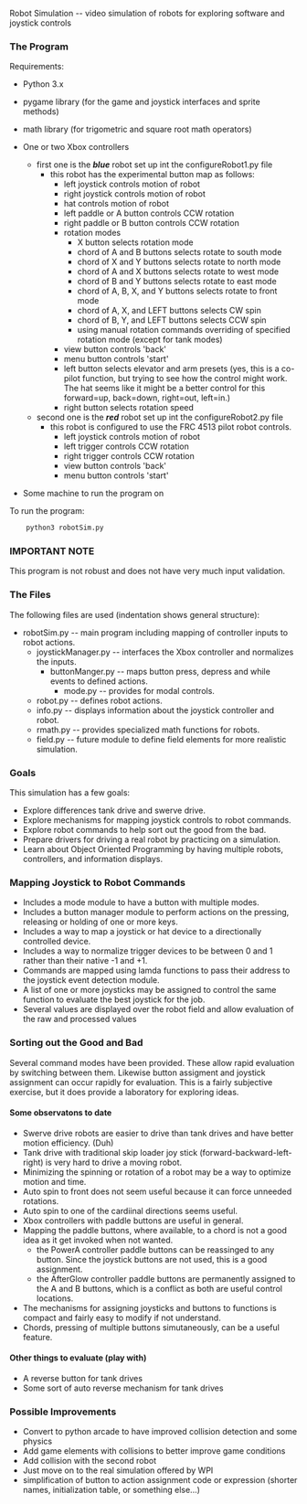 Robot Simulation -- video simulation of robots for exploring software and joystick controls

### The Program
Requirements:
- Python 3.x
- pygame library (for the game and joystick interfaces and sprite methods)
- math library (for trigometric and square root math operators)
- One or two Xbox controllers
  - first one is the ***blue*** robot set up int the configureRobot1.py file
    - this robot has the experimental button map as follows:
        - left joystick controls motion of robot
        - right joystick controls motion of robot
        - hat controls motion of robot
        - left paddle or A button controls CCW rotation
        - right paddle or B button controls CCW rotation
        - rotation modes
          - X button selects rotation mode
          - chord of A and B buttons selects rotate to south mode
          - chord of X and Y buttons selects rotate to north mode
          - chord of A and X buttons selects rotate to west mode
          - chord of B and Y buttons selects rotate to east mode
          - chord of A, B, X, and Y buttons selects rotate to front mode
          - chord of A, X, and LEFT buttons selects CW spin
          - chord of B, Y, and LEFT buttons selects CCW spin
          - using manual rotation commands overriding of specified rotation mode (except for tank modes)
        - view button controls 'back'
        - menu button controls 'start'
        - left button selects elevator and arm presets (yes, this is a co-pilot function, but trying to see how the control might work. The hat seems like it might be a better control for this forward=up, back=down, right=out, left=in.)
        - right button selects rotation speed
  - second one is the ***red*** robot set up int the configureRobot2.py file
    - this robot is configured to use the FRC 4513 pilot robot controls.
        - left joystick controls motion of robot
        - left trigger controls CCW rotation
        - right trigger controls CCW rotation
        - view button controls 'back'
        - menu button controls 'start'

- Some machine to run the program on

To run the program:
``` bash
    python3 robotSim.py
```
### IMPORTANT NOTE

This program is not robust and does not have very much input validation.

### The Files

The following files are used (indentation shows general structure):

- robotSim.py -- main program including mapping of controller inputs to robot actions.
  - joystickManager.py -- interfaces the Xbox controller and normalizes the inputs.
    - buttonManger.py -- maps button press, depress and while events to defined actions.
        - mode.py -- provides for modal controls.
  - robot.py -- defines robot actions.
  - info.py -- displays information about the joystick controller and robot.
  - rmath.py -- provides specialized math functions for robots.
  - field.py -- future module to define field elements for more realistic simulation.

### Goals
This simulation has a few goals:
- Explore differences  tank drive and swerve drive.
- Explore mechanisms for mapping joystick controls to robot commands.
- Explore robot commands to help sort out the good from the bad.
- Prepare drivers for driving a real robot by practicing on a simulation.
- Learn about Object Oriented Programming by having multiple robots, controllers, and information displays.

### Mapping Joystick to Robot Commands
- Includes a mode module to have a button with multiple modes.
- Includes a button manager module to perform actions on the pressing, releasing or holding of one or more keys.
- Includes a way to map a joystick or hat device to a directionally controlled device.
- Includes a way to normalize trigger devices to be between 0 and 1 rather than their native -1 and +1.
- Commands are mapped using lamda functions to pass their address to the joystick event detection module.
- A list of one or more joysticks may be assigned to control the same function to evaluate the best joystick for the job.
- Several values are displayed over the robot field and allow evaluation of the raw and processed values

### Sorting out the Good and Bad
Several command modes have been provided. These allow rapid evaluation by switching between them. Likewise button assigment and joystick assignment can occur rapidly for evaluation.
This is a fairly subjective exercise, but it does provide a laboratory for exploring ideas.

#### Some observatons to date
- Swerve drive robots are easier to drive than tank drives and have better motion efficiency. (Duh)
- Tank drive with traditional skip loader joy stick (forward-backward-left-right) is very hard to drive a moving robot.
- Minimizing the spinning or rotation of a robot may be a way to optimize motion and time.
- Auto spin to front does not seem useful because it can force unneeded rotations.
- Auto spin to one of the cardiinal directions seems useful.
- Xbox controllers with paddle buttons are useful in general.
- Mapping the paddle buttons, where available, to a chord is not a good idea as it get invoked when not wanted.
    - the PowerA controller paddle buttons can be reassinged to any button. Since the joystick buttons are not used, this is a good assignment.
    - the AfterGlow controller paddle buttons are permanently assigned to the A and B buttons, which is a conflict as both are useful control locations.
- The mechanisms for assigning joysticks and buttons to functions is compact and fairly easy to modify if not understand. 
- Chords, pressing of multiple buttons simutaneously, can be a useful feature.

#### Other things to evaluate (play with)
- A reverse button for tank drives
- Some sort of auto reverse mechanism for tank drives

### Possible Improvements
- Convert to python arcade to have improved collision detection and some physics
- Add game elements with collisions to better improve game conditions
- Add collision with the second robot
- Just move on to the real simulation offered by WPI
- simplification of button to action assignment code or expression (shorter names, initialization table, or something else...)